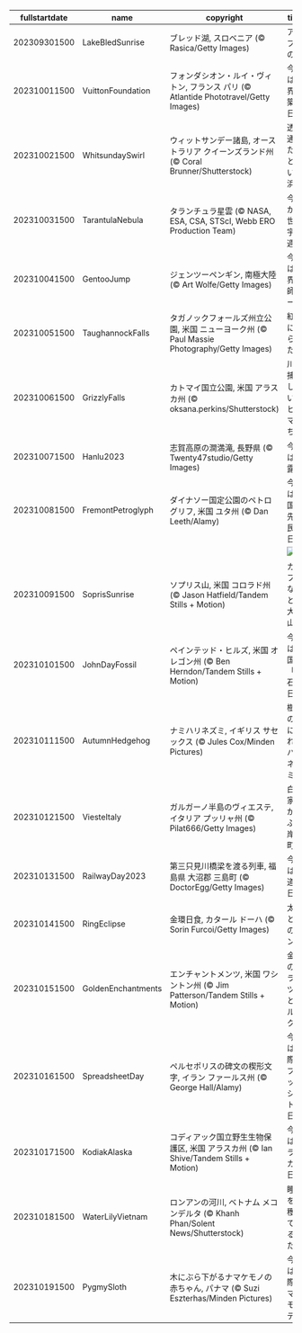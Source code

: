 |fullstartdate|name|copyright|title|image|
|--|--|--|--|--|
202309301500|LakeBledSunrise|ブレッド湖, スロベニア (© Rasica/Getty Images)|アルプスの瞳|![](/ja-JP/2023/10/202309301500LakeBledSunrise.jpg)|
202310011500|VuittonFoundation|フォンダシオン・ルイ・ヴィトン, フランス パリ (© Atlantide Phototravel/Getty Images)|今日は世界建築の日|![](/ja-JP/2023/10/202310011500VuittonFoundation.jpg)|
202310021500|WhitsundaySwirl|ウィットサンデー諸島, オーストラリア クイーンズランド州 (© Coral Brunner/Shutterstock)|透き通った海と白い砂浜|![](/ja-JP/2023/10/202310021500WhitsundaySwirl.jpg)|
202310031500|TarantulaNebula|タランチュラ星雲 (© NASA, ESA, CSA, STScI, Webb ERO Production Team)|今日から世界宇宙週間|![](/ja-JP/2023/10/202310031500TarantulaNebula.jpg)|
202310041500|GentooJump|ジェンツーペンギン, 南極大陸 (© Art Wolfe/Getty Images)|今日は世界教師デー|![](/ja-JP/2023/10/202310041500GentooJump.jpg)|
202310051500|TaughannockFalls|タガノックフォールズ州立公園, 米国 ニューヨーク州 (© Paul Massie Photography/Getty Images)|紅葉に彩られた滝|![](/ja-JP/2023/10/202310051500TaughannockFalls.jpg)|
202310061500|GrizzlyFalls|カトマイ国立公園, 米国 アラスカ州 (© oksana.perkins/Shutterstock)|川で捕食しているヒグマたち|![](/ja-JP/2023/10/202310061500GrizzlyFalls.jpg)|
202310071500|Hanlu2023|志賀高原の澗満滝, 長野県 (© Twenty47studio/Getty Images)|今日は寒露|![](/ja-JP/2023/10/202310071500Hanlu2023.jpg)|
202310081500|FremontPetroglyph|ダイナソー国定公園のペトログリフ, 米国 ユタ州 (© Dan Leeth/Alamy)|今日は米国の先住民の日|![](/ja-JP/2023/10/202310081500FremontPetroglyph.jpg)|
||||![](/ja-JP/2023/10/.jpg)|
202310091500|SoprisSunrise|ソプリス山, 米国 コロラド州 (© Jason Hatfield/Tandem Stills + Motion)|カラフルな森と雄大な山|![](/ja-JP/2023/10/202310091500SoprisSunrise.jpg)|
202310101500|JohnDayFossil|ペインテッド・ヒルズ, 米国 オレゴン州 (© Ben Herndon/Tandem Stills + Motion)|今日は米国の「化石の日」|![](/ja-JP/2023/10/202310101500JohnDayFossil.jpg)|
202310111500|AutumnHedgehog|ナミハリネズミ, イギリス サセックス (© Jules Cox/Minden Pictures)|樹皮の中に隠れるハリネズミ|![](/ja-JP/2023/10/202310111500AutumnHedgehog.jpg)|
202310121500|ViesteItaly|ガルガーノ半島のヴィエステ, イタリア プッリャ州 (© Pilat666/Getty Images)|白い家々が並ぶ海岸の町|![](/ja-JP/2023/10/202310121500ViesteItaly.jpg)|
202310131500|RailwayDay2023|第三只見川橋梁を渡る列車, 福島県 大沼郡 三島町 (© DoctorEgg/Getty Images)|今日は鉄道の日|![](/ja-JP/2023/10/202310131500RailwayDay2023.jpg)|
202310141500|RingEclipse|金環日食, カタール ドーハ (© Sorin Furcoi/Getty Images)|太陽と月のダンス|![](/ja-JP/2023/10/202310141500RingEclipse.jpg)|
202310151500|GoldenEnchantments|エンチャントメンツ, 米国 ワシントン州 (© Jim Patterson/Tandem Stills + Motion)|金色のカラマツ林とプルシク峰|![](/ja-JP/2023/10/202310151500GoldenEnchantments.jpg)|
202310161500|SpreadsheetDay|ペルセポリスの碑文の楔形文字, イラン ファールス州 (© George Hall/Alamy)|今日は国際スプレッドシートの日|![](/ja-JP/2023/10/202310161500SpreadsheetDay.jpg)|
202310171500|KodiakAlaska|コディアック国立野生生物保護区, 米国 アラスカ州 (© Ian Shive/Tandem Stills + Motion)|今日はアラスカの日|![](/ja-JP/2023/10/202310171500KodiakAlaska.jpg)|
202310181500|WaterLilyVietnam|ロンアンの河川, ベトナム メコンデルタ (© Khanh Phan/Solent News/Shutterstock)|睡蓮を収穫している人たち|![](/ja-JP/2023/10/202310181500WaterLilyVietnam.jpg)|
202310191500|PygmySloth|木にぶら下がるナマケモノの赤ちゃん, パナマ (© Suzi Eszterhas/Minden Pictures)|今日は国際ナマケモノデー|![](/ja-JP/2023/10/202310191500PygmySloth.jpg)|
